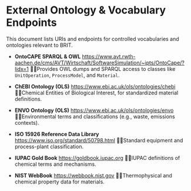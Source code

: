# External Ontology & Vocabulary Endpoints

This document lists URIs and endpoints for controlled vocabularies and ontologies relevant to BRIT.

- **OntoCAPE SPARQL & OWL**
  https://www.avt.rwth-aachen.de/cms/AVT/Wirtschaft/SoftwareSimulation/~ipts/OntoCape/?lidx=1
  Provides OWL dumps and SPARQL access to classes like `UnitOperation`, `ProcessModel`, and `Material`.

- **ChEBI Ontology (OLS)**
  https://www.ebi.ac.uk/ols/ontologies/chebi
  Chemical Entities of Biological Interest, for standardized material definitions.

- **ENVO Ontology (OLS)**
  https://www.ebi.ac.uk/ols/ontologies/envo
  Environmental terms and classifications (e.g., waste, emissions contexts).

- **ISO 15926 Reference Data Library**
  https://www.iso.org/standard/50798.html
  Standard equipment and process-plant classification.

- **IUPAC Gold Book**
  https://goldbook.iupac.org
  IUPAC definitions of chemical terms and mechanisms.

- **NIST WebBook**
  https://webbook.nist.gov
  Thermophysical and chemical property data for materials.
